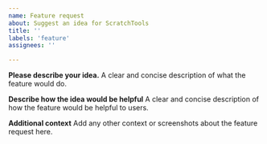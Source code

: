 ```yaml
---
name: Feature request
about: Suggest an idea for ScratchTools
title: ''
labels: 'feature'
assignees: ''

---
```


**Please describe your idea.**
A clear and concise description of what the feature would do.

**Describe how the idea would be helpful**
A clear and concise description of how the feature would be helpful to users.

**Additional context**
Add any other context or screenshots about the feature request here.
